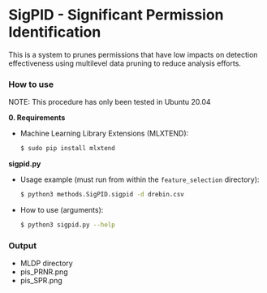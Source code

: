 # SigPID - Significant Permission Identification

This is a system to prunes permissions that have low impacts on detection effectiveness using multilevel data pruning to reduce analysis efforts.

### How to use

NOTE: This procedure has only been tested in Ubuntu 20.04

**0. Requirements**
- Machine Learning Library Extensions (MLXTEND):
    ```sh
    $ sudo pip install mlxtend
    ```

**sigpid.py**
- Usage example (must run from within the `feature_selection` directory):
    ```sh
    $ python3 methods.SigPID.sigpid -d drebin.csv
    ```

- How to use (arguments):
    ```sh
    $ python3 sigpid.py --help
    ```

### Output
- MLDP directory
- pis_PRNR.png
- pis_SPR.png
